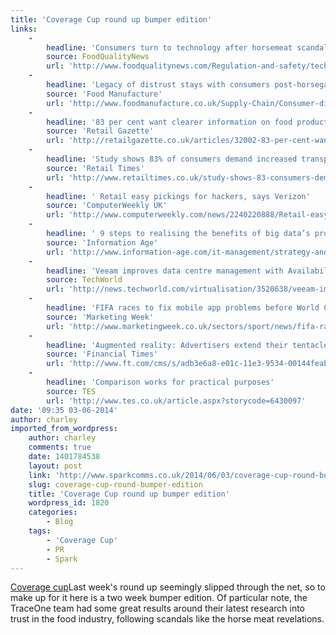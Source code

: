```yaml
---
title: 'Coverage Cup round up bumper edition'
links:
    -
        headline: 'Consumers turn to technology after horsemeat scandal'
        source: FoodQualityNews
        url: 'http://www.foodqualitynews.com/Regulation-and-safety/technology-smart-phone-horsemeat-transparency-labelling'
    -
        headline: 'Legacy of distrust stays with consumers post-horsegate'
        source: 'Food Manufacture'
        url: 'http://www.foodmanufacture.co.uk/Supply-Chain/Consumer-distrust-persists-after-horsegate'
    -
        headline: '83 per cent want clearer information on food products'
        source: 'Retail Gazette'
        url: 'http://retailgazette.co.uk/articles/32002-83-per-cent-want-clearer-information-on-food-products'
    -
        headline: 'Study shows 83% of consumers demand increased transparency and information on food products'
        source: 'Retail Times'
        url: 'http://www.retailtimes.co.uk/study-shows-83-consumers-demand-increased-transparency-information-food-products/'
    -
        headline: ' Retail easy pickings for hackers, says Verizon'
        source: 'ComputerWeekly UK'
        url: 'http://www.computerweekly.com/news/2240220888/Retail-easy-pickings-for-hackers-says-Verizon'
    -
        headline: ' 9 steps to realising the benefits of big data’s promise'
        source: 'Information Age'
        url: 'http://www.information-age.com/it-management/strategy-and-innovation/123458030/9-steps-realising-benefits-big-datas-promise'
    -
        headline: 'Veeam improves data centre management with Availability Suite'
        source: TechWorld
        url: 'http://news.techworld.com/virtualisation/3520638/veeam-improves-data-centre-management-with-availability-suite/'
    -
        headline: 'FIFA races to fix mobile app problems before World Cup'
        source: 'Marketing Week'
        url: 'http://www.marketingweek.co.uk/sectors/sport/news/fifa-races-to-fix-mobile-app-problems-before-world-cup/4010538.article'
    -
        headline: 'Augmented reality: Advertisers extend their tentacles'
        source: 'Financial Times'
        url: 'http://www.ft.com/cms/s/adb3e6a8-e01c-11e3-9534-00144feabdc0,Authorised=false.html?_i_location=http%3A%2F%2Fwww.ft.com%2Fcms%2Fs%2F0%2Fadb3e6a8-e01c-11e3-9534-00144feabdc0.html%3Fsiteedition%3Duk&siteedition=uk&_i_referer=#axzz33UnQ2Wsz'
    -
        headline: 'Comparison works for practical purposes'
        source: TES
        url: 'http://www.tes.co.uk/article.aspx?storycode=6430097'
date: '09:35 03-06-2014'
author: charley
imported_from_wordpress:
    author: charley
    comments: true
    date: 1401784538
    layout: post
    link: 'http://www.sparkcomms.co.uk/2014/06/03/coverage-cup-round-bumper-edition/'
    slug: coverage-cup-round-bumper-edition
    title: 'Coverage Cup round up bumper edition'
    wordpress_id: 1820
    categories:
        - Blog
    tags:
        - 'Coverage Cup'
        - PR
        - Spark
---
```


[Coverage cup](Coverage-cup-167x300.jpg)Last week's round up seemingly slipped through the net, so to make up for it here is a two week bumper edition. Of particular note, the TraceOne team had some great results around their latest research into trust in the food industry, following scandals like the horse meat revelations.
